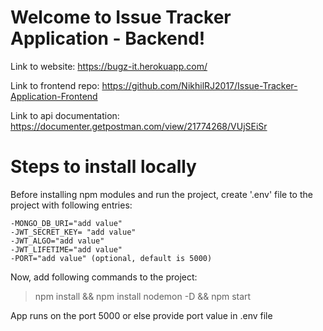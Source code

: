 # Welcome to Issue Tracker Application - Backend!

Link to website: https://bugz-it.herokuapp.com/

Link to frontend repo: https://github.com/NikhilRJ2017/Issue-Tracker-Application-Frontend

Link to api documentation: https://documenter.getpostman.com/view/21774268/VUjSEiSr


# Steps to install locally

Before installing npm modules and run the project, create '.env' file to the project with following entries: 

	-MONGO_DB_URI="add value"
	-JWT_SECRET_KEY= "add value"
	-JWT_ALGO="add value"
	-JWT_LIFETIME="add value"
	-PORT="add value" (optional, default is 5000)


Now, add following commands to the project:
>npm install &&
>npm install nodemon -D &&
>npm start

App runs on the port 5000 or else provide port value in .env file
